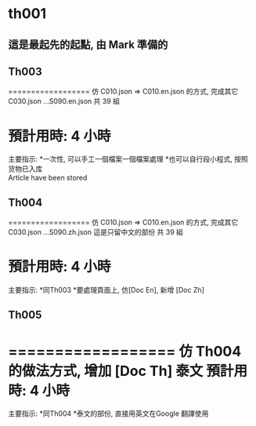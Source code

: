 # th001

## 這是最起先的起點, 由 Mark 準備的

## Th003
==================
仿 C010.json => C010.en.json 的方式,
完成其它 C030.json ...S090.en.json
共 39 組

預計用時: 4 小時
==================
主要指示:
*一次性, 可以手工一個檔案一個檔案處理
*也可以自行段小程式, 按照
货物已入库<br>Article have been stored<br>


## Th004
==================
仿 C010.json => C010.en.json 的方式,
完成其它 C030.json ...S090.zh.json 這是只留中文的部份
共 39 組

預計用時: 4 小時
==================
主要指示:
*同Th003
*要處理頁面上, 仿[Doc En], 新增 [Doc Zh]

## Th005
==================
仿 Th004 的做法方式,
增加  [Doc Th] 泰文
預計用時: 4 小時
==================
主要指示:
*同Th004
*泰文的部份, 直接用英文在Google 翻譯使用
